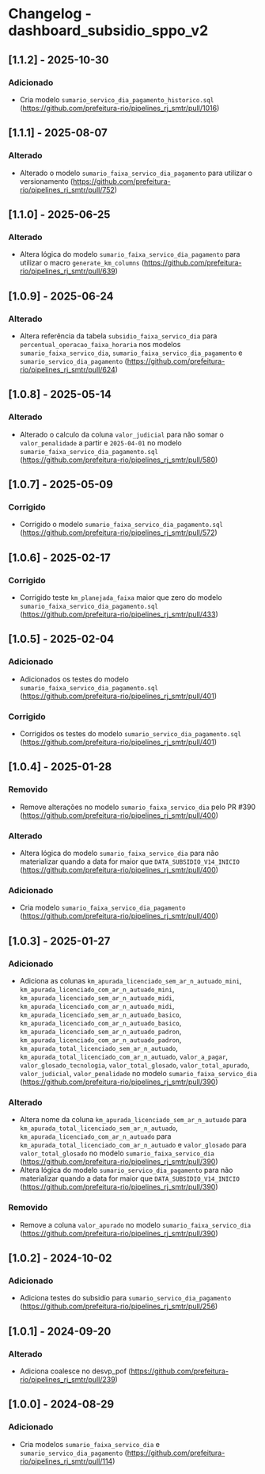 # Changelog - dashboard_subsidio_sppo_v2

## [1.1.2] - 2025-10-30

### Adicionado

- Cria modelo `sumario_servico_dia_pagamento_historico.sql` (https://github.com/prefeitura-rio/pipelines_rj_smtr/pull/1016)

## [1.1.1] - 2025-08-07

### Alterado

- Alterado o modelo `sumario_faixa_servico_dia_pagamento` para utilizar o versionamento (https://github.com/prefeitura-rio/pipelines_rj_smtr/pull/752)

## [1.1.0] - 2025-06-25

### Alterado

- Altera lógica do modelo `sumario_faixa_servico_dia_pagamento` para utilizar o macro `generate_km_columns` (https://github.com/prefeitura-rio/pipelines_rj_smtr/pull/639)

## [1.0.9] - 2025-06-24

### Alterado

- Altera referência da tabela `subsidio_faixa_servico_dia` para `percentual_operacao_faixa_horaria` nos modelos `sumario_faixa_servico_dia`, `sumario_faixa_servico_dia_pagamento` e `sumario_servico_dia_pagamento` (https://github.com/prefeitura-rio/pipelines_rj_smtr/pull/624)

## [1.0.8] - 2025-05-14

### Alterado

- Alterado o calculo da coluna `valor_judicial` para não somar o `valor_penalidade` a partir e `2025-04-01` no modelo `sumario_faixa_servico_dia_pagamento.sql` (https://github.com/prefeitura-rio/pipelines_rj_smtr/pull/580)

## [1.0.7] - 2025-05-09

### Corrigido

- Corrigido o modelo `sumario_faixa_servico_dia_pagamento.sql` (https://github.com/prefeitura-rio/pipelines_rj_smtr/pull/572)

## [1.0.6] - 2025-02-17

### Corrigido

- Corrigido teste `km_planejada_faixa` maior que zero do modelo `sumario_faixa_servico_dia_pagamento.sql` (https://github.com/prefeitura-rio/pipelines_rj_smtr/pull/433)

## [1.0.5] - 2025-02-04

### Adicionado

- Adicionados os testes do modelo `sumario_faixa_servico_dia_pagamento.sql` (https://github.com/prefeitura-rio/pipelines_rj_smtr/pull/401)

### Corrigido

- Corrigidos os testes do modelo `sumario_servico_dia_pagamento.sql` (https://github.com/prefeitura-rio/pipelines_rj_smtr/pull/401)

## [1.0.4] - 2025-01-28

### Removido

- Remove alterações no modelo `sumario_faixa_servico_dia` pelo PR #390 (https://github.com/prefeitura-rio/pipelines_rj_smtr/pull/400)

### Alterado

- Altera lógica do modelo `sumario_faixa_servico_dia` para não materializar quando a data for maior que `DATA_SUBSIDIO_V14_INICIO` (https://github.com/prefeitura-rio/pipelines_rj_smtr/pull/400)

### Adicionado

- Cria modelo `sumario_faixa_servico_dia_pagamento` (https://github.com/prefeitura-rio/pipelines_rj_smtr/pull/400)

## [1.0.3] - 2025-01-27

### Adicionado

- Adiciona as colunas `km_apurada_licenciado_sem_ar_n_autuado_mini`, `km_apurada_licenciado_com_ar_n_autuado_mini`, `km_apurada_licenciado_sem_ar_n_autuado_midi`, `km_apurada_licenciado_com_ar_n_autuado_midi`, `km_apurada_licenciado_sem_ar_n_autuado_basico`, `km_apurada_licenciado_com_ar_n_autuado_basico`, `km_apurada_licenciado_sem_ar_n_autuado_padron`, `km_apurada_licenciado_com_ar_n_autuado_padron`, `km_apurada_total_licenciado_sem_ar_n_autuado`, `km_apurada_total_licenciado_com_ar_n_autuado`, `valor_a_pagar`, `valor_glosado_tecnologia`, `valor_total_glosado`, `valor_total_apurado`, `valor_judicial`, `valor_penalidade` no modelo `sumario_faixa_servico_dia` (https://github.com/prefeitura-rio/pipelines_rj_smtr/pull/390)

### Alterado

- Altera nome da coluna `km_apurada_licenciado_sem_ar_n_autuado` para `km_apurada_total_licenciado_sem_ar_n_autuado`, `km_apurada_licenciado_com_ar_n_autuado` para `km_apurada_total_licenciado_com_ar_n_autuado` e `valor_glosado` para `valor_total_glosado` no modelo `sumario_faixa_servico_dia` (https://github.com/prefeitura-rio/pipelines_rj_smtr/pull/390)
- Altera lógica do modelo `sumario_servico_dia_pagamento` para não materializar quando a data for maior que `DATA_SUBSIDIO_V14_INICIO` (https://github.com/prefeitura-rio/pipelines_rj_smtr/pull/390)

### Removido

- Remove a coluna `valor_apurado` no modelo `sumario_faixa_servico_dia` (https://github.com/prefeitura-rio/pipelines_rj_smtr/pull/390)

## [1.0.2] - 2024-10-02

### Adicionado

- Adiciona testes do subsidio para `sumario_servico_dia_pagamento` (https://github.com/prefeitura-rio/pipelines_rj_smtr/pull/256)

## [1.0.1] - 2024-09-20

### Alterado

- Adiciona coalesce no desvp_pof (https://github.com/prefeitura-rio/pipelines_rj_smtr/pull/239)

## [1.0.0] - 2024-08-29

### Adicionado

- Cria modelos `sumario_faixa_servico_dia` e `sumario_servico_dia_pagamento` (https://github.com/prefeitura-rio/pipelines_rj_smtr/pull/114)